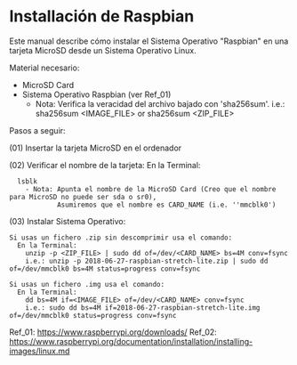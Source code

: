 # Installación de Raspbian

Este manual describe cómo instalar el Sistema Operativo "Raspbian" en una tarjeta MicroSD desde un Sistema Operativo Linux.

Material necesario:
  - MicroSD Card
  - Sistema Operativo Raspbian (ver Ref_01)
    - Nota: Verifica la veracidad del archivo bajado con 'sha256sum'.
            i.e.: sha256sum <IMAGE_FILE> or sha256sum <ZIP_FILE>


Pasos a seguir:

  (01) Insertar la tarjeta MicroSD en el ordenador

  (02) Verificar el nombre de la tarjeta:
    En la Terminal:
    
      lsblk
        - Nota: Apunta el nombre de la MicroSD Card (Creo que el nombre para MicroSD no puede ser sda o sr0),
                Asumiremos que el nombre es CARD_NAME (i.e. ''mmcblk0')

  (03) Instalar Sistema Operativo:
  
    Si usas un fichero .zip sin descomprimir usa el comando:
      En la Terminal:
        unzip -p <ZIP_FILE> | sudo dd of=/dev/<CARD_NAME> bs=4M conv=fsync
        i.e.: unzip -p 2018-06-27-raspbian-stretch-lite.zip | sudo dd of=/dev/mmcblk0 bs=4M status=progress conv=fsync

    Si usas un fichero .img usa el comando:
      En la Terminal:
        dd bs=4M if=<IMAGE_FILE> of=/dev/<CARD_NAME> conv=fsync
        i.e.: sudo dd bs=4M if=2018-06-27-raspbian-stretch-lite.img of=/dev/mmcblk0 status=progress conv=fsync


Ref_01: https://www.raspberrypi.org/downloads/
Ref_02: https://www.raspberrypi.org/documentation/installation/installing-images/linux.md
